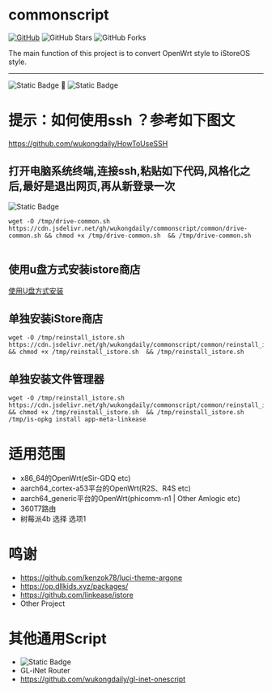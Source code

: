 # commonscript
[![GitHub](https://img.shields.io/github/license/wukongdaily/commonscript.svg?label=LICENSE&logo=github&logoColor=%20)](https://github.com/wukongdaily/commonscript/blob/master/LICENSE)
![GitHub Stars](https://img.shields.io/github/stars/wukongdaily/commonscript.svg?style=flat&logo=appveyor&label=Stars&logo=github)
![GitHub Forks](https://img.shields.io/github/forks/wukongdaily/commonscript.svg?style=flat&logo=appveyor&label=Forks&logo=github)



The main function of this project is to convert OpenWrt style to iStoreOS style.
***
<img alt="Static Badge" src="https://img.shields.io/badge/OpenWrt-01181B?logoColor=0DE7E7&label=Style&labelColor=0EE23B"> 🔄  <img alt="Static Badge" src="https://img.shields.io/badge/iStoreOS-8A2BE2?logoColor=0DE7E7&label=Style&labelColor=0EE23B">

# 提示：如何使用ssh ？参考如下图文
https://github.com/wukongdaily/HowToUseSSH

##  打开电脑系统终端,连接ssh,粘贴如下代码,风格化之后,最好是退出网页,再从新登录一次
 ![Static Badge](https://img.shields.io/badge/all%20in%20one%20script-8A2BE2?logo=black&logoColor=black&label=%E7%BB%88%E7%AB%AF)
```
wget -O /tmp/drive-common.sh https://cdn.jsdelivr.net/gh/wukongdaily/commonscript/common/drive-common.sh && chmod +x /tmp/drive-common.sh  && /tmp/drive-common.sh


```

## 使用u盘方式安装istore商店
[使用U盘方式安装](https://telegra.ph/install-istore-for-mt3000-11-03)


## 单独安装iStore商店
```
wget -O /tmp/reinstall_istore.sh https://cdn.jsdelivr.net/gh/wukongdaily/commonscript/common/reinstall_istore.sh && chmod +x /tmp/reinstall_istore.sh  && /tmp/reinstall_istore.sh

```
## 单独安装文件管理器
```
wget -O /tmp/reinstall_istore.sh https://cdn.jsdelivr.net/gh/wukongdaily/commonscript/common/reinstall_istore.sh && chmod +x /tmp/reinstall_istore.sh  && /tmp/reinstall_istore.sh
/tmp/is-opkg install app-meta-linkease

```

# 适用范围
* x86_64的OpenWrt(eSir-GDQ etc)
* aarch64_cortex-a53平台的OpenWrt(R2S、R4S etc)
* aarch64_generic平台的OpenWrt(phicomm-n1 | Other Amlogic etc)
* 360T7路由
* 树莓派4b 选择 选项1


# 鸣谢
* https://github.com/kenzok78/luci-theme-argone
* https://op.dllkids.xyz/packages/
* https://github.com/linkease/istore
* Other Project

# 其他通用Script
* <img alt="Static Badge" src="https://img.shields.io/badge/MT3000-E70D0D?style=for-the-badge&label=MT2500A&labelColor=8A2BE2">
* GL-iNet Router
* https://github.com/wukongdaily/gl-inet-onescript





